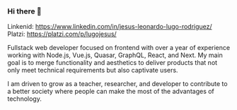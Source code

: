 ### Hi there 👋

Linkenid: https://www.linkedin.com/in/jesus-leonardo-lugo-rodriguez/
Platzi: https://platzi.com/p/lugojesus/

Fullstack web developer focused on frontend with over a year of experience working with Node.js, Vue.js, Quasar, GraphQL, React, and Next. My main goal is to merge functionality and aesthetics to deliver products that not only meet technical requirements but also captivate users.

I am driven to grow as a teacher, researcher, and developer to contribute to a better society where people can make the most of the advantages of technology.
